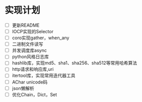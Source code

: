 # 实现计划

- [ ] 更新README
- [ ] IOCP实现的Selector
- [ ] coro实现gather，when_any
- [ ] 二进制文件读写
- [ ] 并发调度库async
- [ ] python风格日志库
- [ ] hashlib库，实现md5、sha1、sha256、sha512等常用哈希算法
- [ ] http请求和响应库,uri
- [ ] itertool库，实现常用迭代器工具
- [ ] AChar unicode码
- [ ] json懒解析
- [ ] 优化Chain，Dict，Set